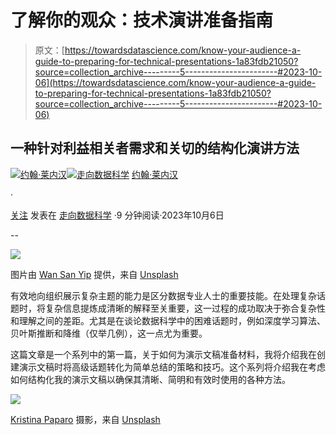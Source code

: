# 了解你的观众：技术演讲准备指南

> 原文：[https://towardsdatascience.com/know-your-audience-a-guide-to-preparing-for-technical-presentations-1a83fdb21050?source=collection_archive---------5-----------------------#2023-10-06](https://towardsdatascience.com/know-your-audience-a-guide-to-preparing-for-technical-presentations-1a83fdb21050?source=collection_archive---------5-----------------------#2023-10-06)

## 一种针对利益相关者需求和关切的结构化演讲方法

[](https://medium.com/@john_lenehan?source=post_page-----1a83fdb21050--------------------------------)[![约翰·莱内汉](../Images/addeeb0bacca7ddec928aa12c2a4fc53.png)](https://medium.com/@john_lenehan?source=post_page-----1a83fdb21050--------------------------------)[](https://towardsdatascience.com/?source=post_page-----1a83fdb21050--------------------------------)[![走向数据科学](../Images/a6ff2676ffcc0c7aad8aaf1d79379785.png)](https://towardsdatascience.com/?source=post_page-----1a83fdb21050--------------------------------) [约翰·莱内汉](https://medium.com/@john_lenehan?source=post_page-----1a83fdb21050--------------------------------)

·

[关注](https://medium.com/m/signin?actionUrl=https%3A%2F%2Fmedium.com%2F_%2Fsubscribe%2Fuser%2F2eb00da71bb6&operation=register&redirect=https%3A%2F%2Ftowardsdatascience.com%2Fknow-your-audience-a-guide-to-preparing-for-technical-presentations-1a83fdb21050&user=John+Lenehan&userId=2eb00da71bb6&source=post_page-2eb00da71bb6----1a83fdb21050---------------------post_header-----------) 发表在 [走向数据科学](https://towardsdatascience.com/?source=post_page-----1a83fdb21050--------------------------------) ·9 分钟阅读·2023年10月6日[](https://medium.com/m/signin?actionUrl=https%3A%2F%2Fmedium.com%2F_%2Fvote%2Ftowards-data-science%2F1a83fdb21050&operation=register&redirect=https%3A%2F%2Ftowardsdatascience.com%2Fknow-your-audience-a-guide-to-preparing-for-technical-presentations-1a83fdb21050&user=John+Lenehan&userId=2eb00da71bb6&source=-----1a83fdb21050---------------------clap_footer-----------)

--

[](https://medium.com/m/signin?actionUrl=https%3A%2F%2Fmedium.com%2F_%2Fbookmark%2Fp%2F1a83fdb21050&operation=register&redirect=https%3A%2F%2Ftowardsdatascience.com%2Fknow-your-audience-a-guide-to-preparing-for-technical-presentations-1a83fdb21050&source=-----1a83fdb21050---------------------bookmark_footer-----------)![](../Images/6b0cce8849cd40f4e0bcdb4e3581ed18.png)

图片由 [Wan San Yip](https://unsplash.com/@wansan_99?utm_source=medium&utm_medium=referral) 提供，来自 [Unsplash](https://unsplash.com/?utm_source=medium&utm_medium=referral)

有效地向组织展示复杂主题的能力是区分数据专业人士的重要技能。在处理复杂话题时，将复杂信息提炼成清晰的解释至关重要，这一过程的成功取决于弥合复杂性和理解之间的差距。尤其是在谈论数据科学中的困难话题时，例如深度学习算法、贝叶斯推断和降维（仅举几例），这一点尤为重要。

这篇文章是一个系列中的第一篇，关于如何为演示文稿准备材料，我将介绍我在创建演示文稿时将高级话题转化为简单总结的策略和技巧。这个系列将介绍我在考虑如何结构化我的演示文稿以确保其清晰、简明和有效时使用的各种方法。

![](../Images/8be676ea5cb1b7722a6928b072d0944d.png)

[Kristina Paparo](https://unsplash.com/@krispaparo?utm_source=medium&utm_medium=referral) 摄影，来自 [Unsplash](https://unsplash.com/?utm_source=medium&utm_medium=referral)
